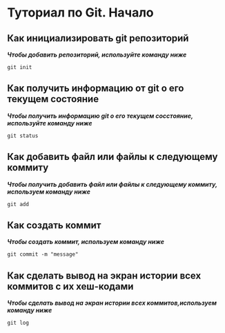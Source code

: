 # Туториал по Git. Начало
## Как инициализировать git репозиторий

*__Чтобы добавить репозиторий, используйте команду ниже__*
```
git init
```
## Как получить информацию от git о его текущем состояние 

*__Чтобы получить информацию git о его текущем сосстояние, используйте команду ниже__*
```
git status
```
## Как добавить файл или файлы к следующему коммиту

*__Чтобы получить добавить файл или файлы к следующему коммиту, используем команду ниже__*
```
git add
```
## Как создать коммит

*__Чтобы создать коммит, используем команду ниже__*
```
git commit -m "message"
```
## Как сделать вывод на экран истории всех коммитов с их хеш-кодами

*__Чтобы сделать вывод на экран истории всех коммитов,используем команду ниже__*

```
git log
```
